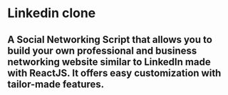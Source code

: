 # Linkedin clone

## A Social Networking Script that allows you to build your own  professional and business networking website similar to LinkedIn made with ReactJS. It offers easy customization with tailor-made features.
